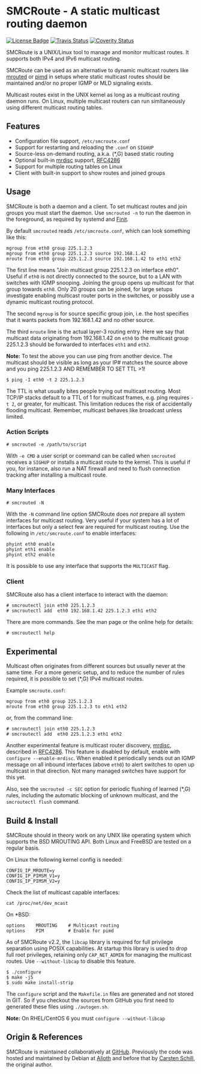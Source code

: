 SMCRoute - A static multicast routing daemon
============================================
[![License Badge][]][License] [![Travis Status][]][Travis] [![Coverity Status][]][Coverity Scan]

SMCRoute is a UNIX/Linux tool to manage and monitor multicast routes.
It supports both IPv4 and IPv6 multicast routing.

SMCRoute can be used as an alternative to dynamic multicast routers
like [mrouted][] or [pimd][] in setups where static multicast routes
should be maintained and/or no proper IGMP or MLD signaling exists.

Multicast routes exist in the UNIX kernel as long as a multicast routing
daemon runs.  On Linux, multiple multicast routers can run simltaneously
using different multicast routing tables.


Features
--------

- Configuration file support, `/etc/smcroute.conf`
- Support for restarting and reloading the `.conf` on `SIGHUP`
- Source-less on-demand routing, a.k.a. (*,G) based static routing
- Optional built-in [mrdisc][] support, [RFC4286][]
- Support for multiple routing tables on Linux
- Client with built-in support to show routes and joined groups


Usage
-----

SMCRoute is both a daemon and a client.  To set multicast routes and
join groups you must start the daemon.  Use `smcrouted -n` to run the
daemon in the foreground, as required by systemd and [Finit][].

By default `smcrouted` reads `/etc/smcroute.conf`, which can look
something like this:

    mgroup from eth0 group 225.1.2.3
    mgroup from eth0 group 225.1.2.3 source 192.168.1.42
    mroute from eth0 group 225.1.2.3 source 192.168.1.42 to eth1 eth2

The first line means "Join multicast group 225.1.2.3 on interface eth0".
Useful if `eth0` is not directly connected to the source, but to a LAN
with switches with IGMP snooping.  Joining the group opens up multicast
for that group towards `eth0`.  Only 20 groups can be joined, for large
setups investigate enabling multicast router ports in the switches, or
possibly use a dynamic multicast routing protocol.

The second `mgroup` is for source specific group join, i.e. the host
specifies that it wants packets from 192.168.1.42 and no other source.

The third `mroute` line is the actual layer-3 routing entry.  Here we
say that multicast data originating from 192.168.1.42 on `eth0` to the
multicast group 225.1.2.3 should be forwarded to interfaces `eth1` and
`eth2`.

**Note:** To test the above you can use ping from another device.  The
   multicast should be visible as long as your IP# matches the source
   above and you ping 225.1.2.3 AND REMEMBER TO SET TTL >1!
   
    $ ping -I eth0 -t 2 225.1.2.3

The TTL is what usually bites people trying out multicast routing.  Most
TCP/IP stacks default to a TTL of 1 for multicast frames, e.g. ping
requires `-t 2`, or greater, for multicast.  This limitation reduces the
risk of accidentally flooding multicast.  Remember, multicast behaves
like broadcast unless limited.

### Action Scripts

    # smcrouted -e /path/to/script

With `-e CMD` a user script or command can be called when `smcrouted`
receives a `SIGHUP` or installs a multicast route to the kernel.  This
is useful if you, for instance, also run a NAT firewall and need to
flush connection tracking after installing a multicast route.

### Many Interfaces

    # smcrouted -N

With the `-N` command line option SMCRoute does *not* prepare all system
interfaces for multicast routing.  Very useful if your system has a lot
of interfaces but only a select few are required for multicast routing.
Use the following in `/etc/smcroute.conf` to enable interfaces:

    phyint eth0 enable
    phyint eth1 enable
    phyint eth2 enable

It is possible to use any interface that supports the `MULTICAST` flag.

### Client

SMCRoute also has a client interface to interact with the daemon:

    # smcroutectl join eth0 225.1.2.3
    # smcroutectl add  eth0 192.168.1.42 225.1.2.3 eth1 eth2

There are more commands.  See the man page or the online help for
details:

    # smcroutectl help


Experimental
------------

Multicast often originates from different sources but usually never at
the same time.  For a more generic setup, and to reduce the number of
rules required, it is possible to set (*,G) IPv4 multicast routes.

Example `smcroute.conf`:

    mgroup from eth0 group 225.1.2.3
    mroute from eth0 group 225.1.2.3 to eth1 eth2

or, from the command line:

    # smcroutectl join eth0 225.1.2.3
    # smcroutectl add  eth0 225.1.2.3 eth1 eth2

Another experimental feature is multicast router discovery, [mrdisc][],
described in [RFC4286][].  This feature is disabled by default, enable
with `configure --enable-mrdisc`.  When enabled it periodically sends
out an IGMP message on all inbound interfaces (above `eth0`) to alert
switches to open up multicast in that direction.  Not many managed
switches have support for this yet.

Also, see the `smcrouted -c SEC` option for periodic flushing of learned
(*,G) rules, including the automatic blocking of unknown multicast, and
the `smcroutectl flush` command.


Build & Install
---------------

SMCRoute should in theory work on any UNIX like operating system which
supports the BSD MROUTING API.  Both Linux and FreeBSD are tested on a
regular basis.

On Linux the following kernel config is needed:

    CONFIG_IP_MROUTE=y
    CONFIG_IP_PIMSM_V1=y
    CONFIG_IP_PIMSM_V2=y

Check the list of multicast capable interfaces:

    cat /proc/net/dev_mcast

On *BSD:

    options    MROUTING    # Multicast routing
    options    PIM         # Enable for pimd

As of SMCRoute v2.2, the `libcap` library is required for full privilege
separation using POSIX capabilities.  At startup this library is used to
drop full root privileges, retaining only `CAP_NET_ADMIN` for managing
the multicast routes.  Use `--without-libcap` to disable this feature.

    $ ./configure
    $ make -j5
    $ sudo make install-strip

The `configure` script and the `Makefile.in` files are generated and not
stored in GIT.  So if you checkout the sources from GitHub you first
need to generated these files using `./autogen.sh`.

**Note:** On RHEL/CentOS 6 you must `configure --without-libcap`


Origin & References
-------------------

SMCRoute is maintained collaboratively at [GitHub][].  Previously the
code was hosted and maintained by Debian at [Alioth][] and before that
by [Carsten Schill][], the original author.


[Finit]:           https://github.com/troglobit/finit
[mrouted]:         https://github.com/troglobit/mrouted
[pimd]:            https://github.com/troglobit/pimd
[mrdisc]:          https://github.com/troglobit/mrdisc
[RFC4286]:         https://tools.ietf.org/html/rfc4286
[GitHub]:          https://github.com/troglobit/smcroute
[Alioth]:          https://alioth.debian.org/projects/smcroute
[Carsten Schill]:  http://www.cschill.de/smcroute/
[License]:         https://en.wikipedia.org/wiki/GPL_license
[License Badge]:   https://img.shields.io/badge/License-GPL%20v2-blue.svg
[Travis]:          https://travis-ci.org/troglobit/smcroute
[Travis Status]:   https://travis-ci.org/troglobit/smcroute.png?branch=master
[Coverity Scan]:   https://scan.coverity.com/projects/3061
[Coverity Status]: https://scan.coverity.com/projects/3061/badge.svg

<!--
  -- Local Variables:
  -- mode: markdown
  -- End:
  -->
